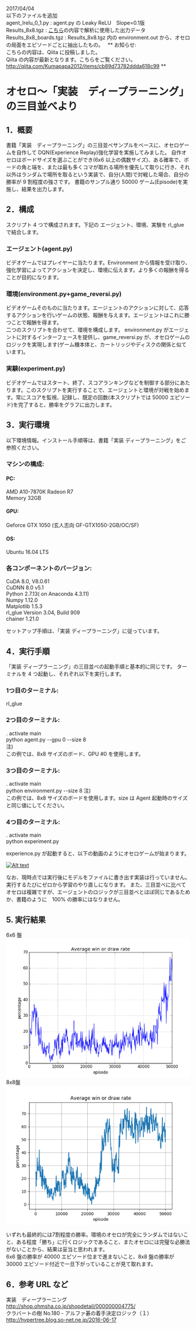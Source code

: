 2017/04/04  
以下のファイルを追加  
agent_lrelu_0_1.py : agent.py の Leaky ReLU　Slope=0.1版  
Results_8x8.tgz : [こちら](http://qiita.com/Kumapapa2012/items/9cec4e6d2c935d11f108#_reference-262ffd9ab991216f866e)の内容で解析に使用した出力データ  
Results_8x8_boards.tgz : Results_8x8.tgz 内の environment.out から、オセロの局面をエピソードごとに抽出したもの。   
**
お知らせ:  
こちらの内容は、Qiita に投稿しました。  
Qiita の内容が最新となります。こちらをご覧ください。
http://qiita.com/Kumapapa2012/items/cb89d73782ddda618c99
**

# オセロ〜「実装　ディープラーニング」の三目並べより

## 1．概要
書籍「実装　ディープラーニング」の三目並べサンプルをベースに、オセロゲームを自作して DQN(Experience Replay)強化学習を実施してみました。
自作オセロはボードサイズを選ぶことができ(6x6 以上の偶数サイズ)、ある確率で、ボードの角と端を、または最も多くコマが取れる場所を優先して取りに行き、それ以外はランダムで場所を取るという実装で、自分(人間)で対戦した場合、自分の勝率が 9 割程度の強さです。
書籍のサンプル通り 50000 ゲーム(Episode)を実施し、結果を出力します。

## 2．構成
スクリプト 4 つで構成されます。下記の エージェント、環境、実験を rl_glue で結合します。

### エージェント(agent.py)
ビデオゲームではプレイヤーに当たります。Environment から情報を受け取り、強化学習によってアクションを決定し、環境に伝えます。より多くの報酬を得ることが目的になります。

### 環境(environment.py+game_reversi.py)
ビデオゲームそのものに当たります。エージェントのアクションに対して、応答するアクションを行いゲームの状態、報酬を与えます。エージェントはこれに勝つことで報酬を得ます。  
二つのスクリプトを合わせて、環境を構成します。 environment.py がエージェントに対するインターフェースを提供し、game_reversi.py が、オセロゲームのロジックを実現します(ゲーム機本体と、カートリッジやディスクの関係と似ています)。

### 実験(experiment.py)
ビデオゲームではスタート、終了、スコアランキングなどを制御する部分にあたります。このスクリプトを実行することで、エージェントと環境が対戦を始めます。常にスコアを監視、記録し、既定の回数(本スクリプトでは 50000 エピソード)を完了すると、勝率をグラフに出力します。

## 3．実行環境
以下環境情報。インストール手順等は、書籍「実装 ディープラーニング」をご参照ください。
### マシンの構成:
#### PC:
AMD A10-7870K Radeon R7  
Memory 32GB
#### GPU:
Geforce GTX 1050 (玄人志向 GF-GTX1050-2GB/OC/SF)
#### OS:
Ubuntu 16.04 LTS
### 各コンポーネントのバージョン:
CuDA 8.0, V8.0.61   
CuDNN 8.0 v5.1  
Python 2.7.13( on Anaconda 4.3.11)  
Numpy 1.12.0  
Matplotlib 1.5.3  
rl_glue Version 3.04, Build 909  
chainer 1.21.0

セットアップ手順は、「実装 ディープラーニング」に従っています。

## 4．実行手順  
「実装 ディープラーニング」の三目並べの起動手順と基本的に同じです。
ターミナルを 4 つ起動し、それぞれ以下を実行します。  
### 1つ目のターミナル:  
rl_glue  
### 2つ目のターミナル:  
. activate main  
python agent.py --gpu 0 --size 8  
注)  
この例では、8x8 サイズのボード、GPU &#35;0 を使用します。  

### 3つ目のターミナル:  
. activate main  
python environment.py --size 8
注)  
この例では、8x8 サイズのボードを使用します。size は Agent 起動時のサイズと同じ値にしてください。
### 4つ目のターミナル:  
. activate main  
python experiment.py  

experience.py が起動すると、以下の動画のようにオセロゲームが始まります。  

[![Alt text](https://img.youtube.com/vi/qwigP7s1PU4/0.jpg)](https://www.youtube.com/watch?v=qwigP7s1PU4)

なお、現時点では実行後にモデルをファイルに書き出す実装は行っていません。実行するたびにゼロから学習のやり直しになります。
また、三目並べに比べてオセロは複雑ですが、エージェントのロジックが三目並べとほぼ同じであるためか、書籍のように　100% の勝率にはなりません。

## 5. 実行結果
6x6 盤
![](img/percentages6x6.png)  
8x8盤
![](img/percentages8x8.png)  

いずれも最終的には7割程度の勝率。環境のオセロが完全にランダムではないこと、ある程度「勝ち」に行くロジックであること、またオセロには完璧な必勝法がないことから、結果は妥当と思われます。  
6x6 盤の勝率が 40000 エピソード位まで進まないこと、8x8 盤の勝率が 30000 エピソード付近で一旦下がっていることが見て取れます。


## 6．参考 URL など
実装　ディープラーニング  
http://shop.ohmsha.co.jp/shopdetail/000000004775/  
クラバートの樹 No.180 - アルファ碁の着手決定ロジック（１）  
http://hypertree.blog.so-net.ne.jp/2016-06-17  
